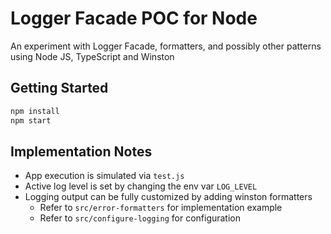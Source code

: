 # Logger Facade POC for Node

An experiment with Logger Facade, formatters, and possibly other patterns
using Node JS, TypeScript and Winston

## Getting Started

```bash
npm install
npm start
```

## Implementation Notes

- App execution is simulated via `test.js`
- Active log level is set by changing the env var `LOG_LEVEL`
- Logging output can be fully customized by adding winston formatters
  - Refer to `src/error-formatters` for implementation example
  - Refer to `src/configure-logging` for configuration
